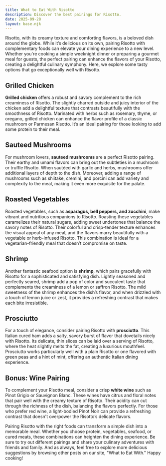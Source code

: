 ```yaml
---
title: What to Eat With Risotto
description: Discover the best pairings for Risotto.
date: 2025-09-28
layout: base.njk
---
```


Risotto, with its creamy texture and comforting flavors, is a beloved dish around the globe. While it’s delicious on its own, pairing Risotto with complementary foods can elevate your dining experience to a new level. Whether you're cooking a simple weeknight dinner or preparing a gourmet meal for guests, the perfect pairing can enhance the flavors of your Risotto, creating a delightful culinary symphony. Here, we explore some tasty options that go exceptionally well with Risotto.

## **Grilled Chicken**

**Grilled chicken** offers a robust and savory complement to the rich creaminess of Risotto. The slightly charred outside and juicy interior of the chicken add a delightful texture that contrasts beautifully with the smoothness of Risotto. Marinated with herbs such as rosemary, thyme, or oregano, grilled chicken can enhance the flavor profile of a classic mushroom or Parmesan Risotto. It’s an ideal pairing for those looking to add some protein to their meal.

## **Sauteed Mushrooms**

For mushroom lovers, **sauteed mushrooms** are a perfect Risotto pairing. Their earthy and umami flavors can bring out the subtleties in a mushroom or truffle Risotto. When sautéed with garlic and herbs, mushrooms offer additional layers of depth to the dish. Moreover, adding a range of mushrooms such as shiitake, cremini, and porcini can add variety and complexity to the meal, making it even more exquisite for the palate.

## **Roasted Vegetables**

Roasted vegetables, such as **asparagus, bell peppers, and zucchini**, make vibrant and nutritious companions to Risotto. Roasting these vegetables caramelizes their natural sugars, adding sweet undertones that balance the savory notes of Risotto. Their colorful and crisp-tender texture enhances the visual appeal of any meal, and the flavors marry beautifully with a vegetable or herb-infused Risotto. This combination is ideal for a vegetarian-friendly meal that doesn’t compromise on taste.

## **Shrimp**

Another fantastic seafood option is **shrimp**, which pairs gracefully with Risotto for a sophisticated and satisfying dish. Lightly seasoned and perfectly seared, shrimp add a pop of color and succulent taste that complements the creaminess of a lemon or saffron Risotto. The mild sweetness of the shrimp enhances the dish’s flavor, and when drizzled with a touch of lemon juice or zest, it provides a refreshing contrast that makes each bite irresistible.

## **Prosciutto**

For a touch of elegance, consider pairing Risotto with **prosciutto**. This Italian cured ham adds a salty, savory burst of flavor that dovetails nicely with Risotto. Its delicate, thin slices can be laid over a serving of Risotto, where the heat slightly melts the fat, creating a luxurious mouthfeel. Prosciutto works particularly well with a plain Risotto or one flavored with green peas and a hint of mint, offering an authentic Italian dining experience.

## **Bonus: Wine Pairing**

To complement your Risotto meal, consider a crisp **white wine** such as Pinot Grigio or Sauvignon Blanc. These wines have citrus and floral notes that pair well with the creamy texture of Risotto. Their acidity can cut through the richness of the dish, balancing the flavors perfectly. For those who prefer red wine, a light-bodied Pinot Noir can provide a refreshing contrast that doesn't overpower the Risotto’s delicate flavors.

Pairing Risotto with the right foods can transform a simple dish into a memorable meal. Whether you choose protein, vegetables, seafood, or cured meats, these combinations can heighten the dining experience. Be sure to try out different pairings and share your culinary adventures with friends and family. And as always, feel free to explore more delicious suggestions by browsing other posts on our site, "What to Eat With." Happy cooking!